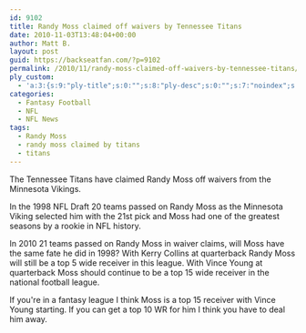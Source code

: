 ```yaml
---
id: 9102
title: Randy Moss claimed off waivers by Tennessee Titans
date: 2010-11-03T13:48:04+00:00
author: Matt B.
layout: post
guid: https://backseatfan.com/?p=9102
permalink: /2010/11/randy-moss-claimed-off-waivers-by-tennessee-titans/
ply_custom:
  - 'a:3:{s:9:"ply-title";s:0:"";s:8:"ply-desc";s:0:"";s:7:"noindex";s:0:"";}'
categories:
  - Fantasy Football
  - NFL
  - NFL News
tags:
  - Randy Moss
  - randy moss claimed by titans
  - titans
---
```


<div class="entry">
  <p>
    The Tennessee Titans have claimed Randy Moss off waivers from the Minnesota Vikings.
  </p>

  <p>
    In the 1998 NFL Draft 20 teams passed on Randy Moss as the Minnesota Viking selected him with the 21st pick and Moss had one of the greatest seasons by a rookie in NFL history.
  </p>

  <p>
    In 2010 21 teams passed on Randy Moss in waiver claims, will Moss have the same fate he did in 1998? With Kerry Collins at quarterback Randy Moss will still be a top 5 wide receiver in this league. With Vince Young at quarterback Moss should continue to be a top 15 wide receiver in the national football league.
  </p>

  <p>
    If you're in a fantasy league I think Moss is a top 15 receiver with Vince Young starting. If you can get a top 10 WR for him I think you have to deal him away.
  </p>
</div>
